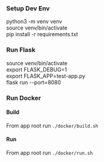 ### Setup Dev Env

python3 -m venv venv  
source venv/bin/activate  
pip install -r requirements.txt  

### Run Flask
source venv/bin/activate  
export FLASK_DEBUG=1  
export FLASK_APP=test-app.py   
flask run --port=8080  

### Run Docker  
#### Build  
From app root run `./docker/build.sh`  

#### Run
From app root run `./docker/run.sh`  